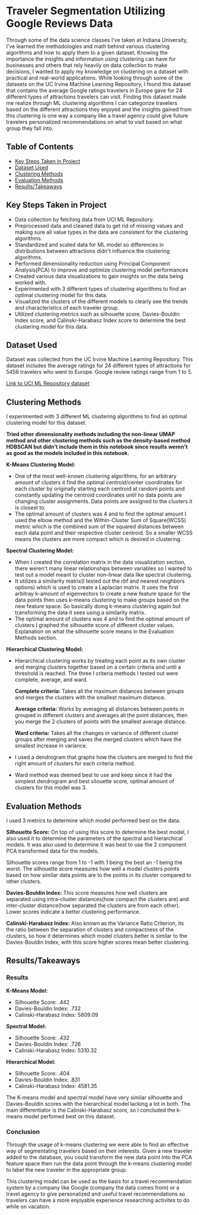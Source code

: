 # Traveler Segmentation Utilizing Google Reviews Data
Through some of the data science classes I've taken at Indiana University, I've learned the methodologies and math behind various clustering algorithms and how to apply them to a given dataset. Knowing the importance the insights and information using clustering can have for businesses and others that rely heavily on data collection to make decisions, I wanted to apply my knowledge on clustering on a dataset with practical and real-world applications. While looking through some of the datasets on the UC Irvine Machine Learning Repository, I found this dataset that contains the average Google ratings travelers in Europe gave for 24 different types of attractions travelers can visit. Finding this dataset made me realize through ML clustering algorithms I can categorize travelers based on the different attractions they enjoyed and the insights gained from this clustering is one way a company like a travel agency could give future travelers personalized recommendations on what to visit based on what group they fall into.

## Table of Contents
- [Key Steps Taken in Project](#Key-Steps-Taken-in-Project)
- [Dataset Used](#Dataset-Used)
- [Clustering Methods](#Clustering-Methods)
- [Evaluation Methods](#Evaluation-Methods)
- [Results/Takeaways](#Results/Takeaways)

## Key Steps Taken in Project
- Data collection by fetching data from UCI ML Repository.
- Preprocessed data and cleaned data to get rid of missing values and making sure all value types in the data are consistent for the clustering algorithms.
- Standardized and scaled data for ML model so differences in distributions between attractions didn't influence the clustering algorithms.
- Performed dimensionality reduction using Principal Component Analysis(PCA) to improve and optimize clustering model performances
- Created various data visualizations to gain insights on the data being worked with.
- Experimented with 3 different types of clustering algorithms to find an optimal clustering model for this data.
- Visualized the clusters of the different models to clearly see the trends and characteristics of each traveler group.
- Utilized clustering metrics such as silhouette score, Davies-Bouldin Index score, and Calinski-Harabasz Index score to determine the best clustering model for this data.

## Dataset Used
Dataset was collected from the UC Irvine Machine Learning Repository. This dataset includes the average ratings for 24 different types of attractions for 5456 travelers who went to Europe. Google review ratings range from 1 to 5.

 [Link to UCI ML Repository dataset](https://archive.ics.uci.edu/dataset/485/tarvel+review+ratings)


## Clustering Methods
I experimented with 3 different ML clustering algorithms to find an optimal clustering model for this dataset. 

**Tried other dimensionality methods including the non-linear UMAP method and other clustering methods such as the density-based method HDBSCAN but didn't include them in this notebook since results weren't as good as the models included in this notebook.**

**K-Means Clustering Model:**
- One of the most well-known clustering algorithms, for an arbitrary amount of clusters it find the optimal centroid/center coordinates for each cluster by originally starting each centroid at random points and constantly updating the centroid coordinates until no data points are changing cluster assignments. Data points are assigned to the clusters it is closest to.
- The optimal amount of clusters was 4 and to find the optimal amount I used the elbow method and the Within-Cluster Sum of Square(WCSS) metric which is the combined sum of the squared distances between each data point and their respective cluster centroid. So a smaller WCSS means the clusters are more compact which is desired in clustering.

**Spectral Clustering Model:**
- When I created the correlation matrix in the data visualization section, there weren't many linear relationships between variables so I wanted to test out a model meant to cluster non-linear data like spectral clustering.
- It utilizes a similarity matrix(I tested out the rbf and nearest neighbors options) which is used to create a Laplacian matrix. It uses the first arbitray k-amount of eigenvectors to create a new feature space for the data points then uses k-means clustering to make groups based on the new feature space. So basically doing k-means clustering again but transforming the data it sees using a similarity matrix.
- The optimal amount of clusters was 4 and to find the optimal amount of clusters I graphed the silhouette score of different cluster values. Explanation on what the silhouette score means in the Evaluation Methods section.

**Hierarchical Clustering Model:**
- Hierarchical clustering works by treating each point as its own cluster and merging clusters together based on a certain criteria and until a threshold is reached. The three I criteria methods I tested out were complete, average, and ward.
 
  **Complete criteria:** Takes all the maximum distances between groups and merges the clusters with the smallest maximum distance.

  **Average criteria:** Works by averaging all distances between points in grouped in different clusters and averages all the point distances, then you merge the 2 clusters of points with the smallest average distance. 

  **Ward criteria:** Takes all the changes in variance of different cluster groups after merging and saves the merged clusters which have the smallest increase in variance.

- I used a dendrogram that graphs how the clusters are merged to find the right amount of clusters for each criteria method.
- Ward method was deemed best to use and keep since it had the simplest dendrogram and best silouette score, optimal amount of clusters for this model was 3.

## Evaluation Methods
I used 3 metrics to determine which model performed best on the data:

**Silhouette Score:**
On top of using this score to determine the best model, I also used it to determine the parameters of the spectral and hierarchical models. It was also used to determine it was best to use the 2 component PCA transformed data for the models.

Silhouette scores range from 1 to -1 with 1 being the best an -1 being the worst. The silhouette score measures how well a model clusters points based on how similar data points are to the points in its cluster compared to other clusters.

**Davies-Bouldin Index:**
This score measures how well clusters are separated using intra-cluster distances(how compact the clusters are) and inter-cluster distance(how separated the clusters are from each other). Lower scores indicate a better clustering performance.

**Calinski-Harabasz Index:**
Also known as the Variance Ratio Criterion, its the ratio between the separation of clusters and compactness of the clusters, so how it determines which model clusters better is similar to the Davies-Bouldin Index, with this score higher scores mean better clustering.

## Results/Takeaways
### Results
**K-Means Model:**
- Silhouette Score: .442
- Davies-Bouldin Index: .732
- Calinski-Harabasz Index: 5809.09

**Spectral Model:**
- Silhouette Score: .432
- Davies-Bouldin Index: .726
- Calinski-Harabasz Index: 5310.32

**Hierarchical Model:**
- Silhouette Score: .404
- Davies-Bouldin Index: .831
- Calinski-Harabasz Index: 4581.35

The K-means model and spectral model have very similar silhouette and Davies-Bouldin scores with the hierarchical model lacking a lot in both. The main differentiator is the Calinski-Harabasz score, so I concluded the k-means model perfomed best on this dataset.
### Conclusion

Through the usage of k-means clustering we were able to find an effective way of segmentating travelers based on their interests. Given a new traveler added to the database, you could transform the new data point into the PCA feature space then run the data point through the k-means clustering model to label the new traveler in the appropriate group. 

This clustering model can be used as the basis for a travel recommendation system by a company like Google (company the data comes from) or a travel agency to give personalized and useful travel recommendations so travelers can have a more enjoyable experience researching activites to do while on vacation.

